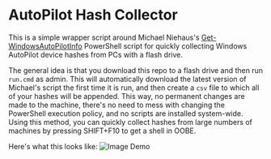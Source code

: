 # AutoPilot Hash Collector
This is a simple wrapper script around Michael Niehaus's  [Get-WindowsAutoPilotInfo](https://www.powershellgallery.com/packages/Get-WindowsAutoPilotInfo) PowerShell script for quickly collecting Windows AutoPilot device hashes from PCs with a flash drive.

The general idea is that you download this repo to a flash drive and then run `run.cmd` as admin. This will automatically download the latest version of Michael's script the first time it is run, and then create a `csv` file to which all of your hashes will be appended. This way, no permanent changes are made to the machine, there's no need to mess with changing the PowerShell execution policy, and no scripts are installed system-wide. Using this method, you can quickly collect hashes from large numbers of machines by pressing SHIFT+F10 to get a shell in OOBE.

Here's what this looks like:
![Image Demo](capture.gif)